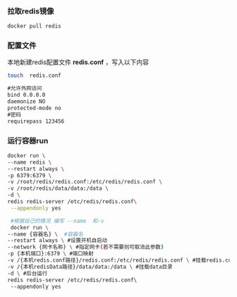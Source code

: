 ### 拉取redis镜像

```bash
docker pull redis
```

### 配置文件

本地新建redis配置文件 **redis.conf** ，写入以下内容

```bash
touch  redis.conf
```

```tex
#允许外网访问
bind 0.0.0.0
daemonize NO
protected-mode no
#密码
requirepass 123456
```

### 运行容器run

```bash
docker run \
--name redis \
--restart always \
-p 6379:6379 \
-v /root/redis/redis.conf:/etc/redis/redis.conf \
-v /root/redis/data/data:/data \
-d \
redis redis-server /etc/redis/redis.conf\
 --appendonly yes 
```



```bash
 #根据自己的情况 编写 --name  和-v
 docker run \
--name {容器名} \	#容器名
--restart always \ #设置开机自启动
--network {网卡名称} \ #指定网卡(若不需要则可取消此参数)
-p {本机端口}:6379 \ #端口映射
-v /{本机redis.conf路径}/redis.conf:/etc/redis/redis.conf \ #挂载redis.conf
-v /{本机redisData路径}/data/data:/data \ #挂载data目录
-d \ #后台运行
redis redis-server /etc/redis/redis.conf\  
 --appendonly yes
```



